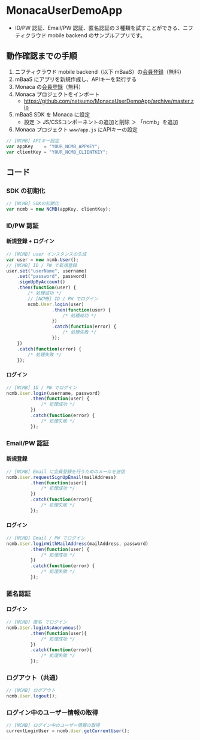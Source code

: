 # MonacaUserDemoApp

* ID/PW 認証、Email/PW 認証、匿名認証の３種類を試すことができる、ニフティクラウド mobile backend のサンプルアプリです。

## 動作確認までの手順
1. ニフティクラウド mobile backend（以下 mBaaS）の[会員登録](http://mb.cloud.nifty.com/signup.htm)（無料）
1. mBaaS にアプリを新規作成し、APIキーを発行する
1. Monaca の[会員登録](https://ja.monaca.io/)（無料）
1. Monaca プロジェクトをインポート
   * https://github.com/natsumo/MonacaUserDemoApp/archive/master.zip
1. mBaaS SDK を Monaca に設定
   * 設定 ＞ JS/CSSコンポーネントの追加と削除 ＞ 「ncmb」を追加
1. Monaca プロジェクト `www/app.js` にAPIキーの設定
```js
// [NCMB] APIキー設定
var appKey    = "YOUR_NCMB_APPKEY";
var clientKey = "YOUR_NCMB_CLIENTKEY";
```

## コード
### SDK の初期化
```js
// [NCMB] SDKの初期化
var ncmb = new NCMB(appKey, clientKey);
```

### ID/PW 認証
#### 新規登録 + ログイン
```js
// [NCMB] user インスタンスの生成
var user = new ncmb.User();
// [NCMB] ID / PW で新規登録
user.set("userName", username)
    .set("password", password)
    .signUpByAccount()
    .then(function(user) {
        /* 処理成功 */
        // [NCMB] ID / PW でログイン
        ncmb.User.login(user)
                 .then(function(user) {
                     /* 処理成功 */
                 })
                 .catch(function(error) {
                     /* 処理失敗 */
                 });
    })
    .catch(function(error) {
        /* 処理失敗 */
    });
```

#### ログイン
```js
// [NCMB] ID / PW でログイン
ncmb.User.login(username, password)
         .then(function(user) {
             /* 処理成功 */
         })
         .catch(function(error) {
             /* 処理失敗 */
         });
```

### Email/PW 認証
#### 新規登録
```js
// [NCMB] Email に会員登録を行うためのメールを送信
ncmb.User.requestSignUpEmail(mailAddress)
         .then(function(user){
             /* 処理成功 */
         })
         .catch(function(error){
             /* 処理失敗 */
         });
```

#### ログイン
```js
// [NCMB] Email / PW でログイン
ncmb.User.loginWithMailAddress(mailAddress, password)
         .then(function(user) {
             /* 処理成功 */
         })
         .catch(function(error) {
             /* 処理失敗 */
         });
```

### 匿名認証
#### ログイン
```js
// [NCMB] 匿名 でログイン
ncmb.User.loginAsAnonymous()
         .then(function(user){
             /* 処理成功 */
         })
         .catch(function(error){
             /* 処理失敗 */
         });
```

### ログアウト（共通）
```js
// [NCMB] ログアウト
ncmb.User.logout();
```

### ログイン中のユーザー情報の取得
```js
// [NCMB] ログイン中のユーザー情報の取得
currentLoginUser = ncmb.User.getCurrentUser();
```
